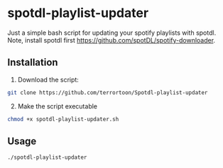 # spotdl-playlist-updater
Just a simple bash script for updating your spotify playlists with spotdl.
Note, install spotdl first https://github.com/spotDL/spotify-downloader.
## Installation
1. Download the script:
  ```bash
  git clone https://github.com/terrortoon/Spotdl-playlist-updater
  ```
2. Make the script executable
  ```bash
  chmod +x spotdl-playlist-updater.sh
  ```
## Usage
```bash
./spotdl-playlist-updater

